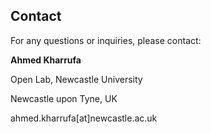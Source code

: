 ## Contact
For any questions or inquiries, please contact:

**Ahmed Kharrufa**

Open Lab, Newcastle University

Newcastle upon Tyne, UK

ahmed.kharrufa[at]newcastle.ac.uk
